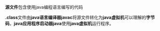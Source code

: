 **源文件**包含使用java编程语言编写的代码

**.class**文件由**java语言编译器javac**将源文件转化为**java虚拟机**可以理解的**字节码**，**java应用程序启动器java**使用**java虚拟机**运行程序。

